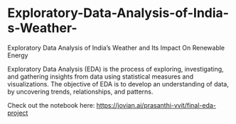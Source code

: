 # Exploratory-Data-Analysis-of-India-s-Weather-
Exploratory Data Analysis of India’s Weather and Its Impact On Renewable Energy

Exploratory Data Analysis (EDA) is the process of exploring, investigating, and gathering insights from data using statistical measures and visualizations. The objective of EDA is to develop an understanding of data, by uncovering trends, relationships, and patterns.


Check out the notebook here: https://jovian.ai/prasanthi-vvit/final-eda-project

